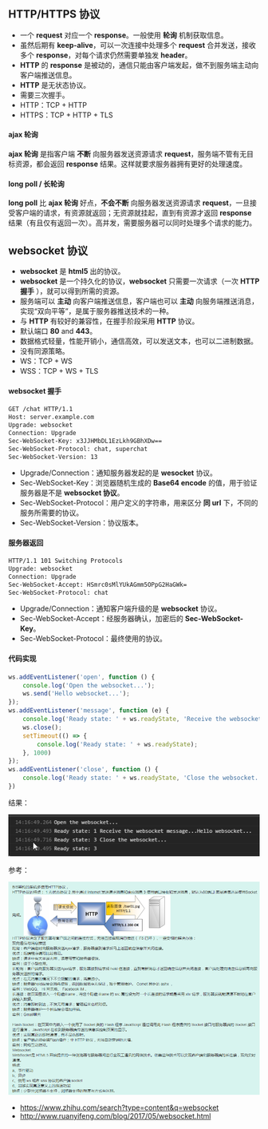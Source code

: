 ## HTTP/HTTPS 协议

- 一个 **request** 对应一个 **response**。一般使用 **轮询** 机制获取信息。
- 虽然后期有 **keep-alive**，可以一次连接中处理多个 **request** 合并发送，接收多个 **response**，对每个请求仍然需要单独发 **header**。
- **HTTP** 的 **response** 是被动的，通信只能由客户端发起，做不到服务端主动向客户端推送信息。
- **HTTP** 是无状态协议。
- 需要三次握手。
- HTTP：TCP + HTTP
- HTTPS：TCP + HTTP + TLS

#### ajax 轮询

**ajax 轮询** 是指客户端 **不断** 向服务器发送资源请求 **request**，服务端不管有无目标资源，都会返回 **response** 结果。这样就要求服务器拥有更好的处理速度。

#### long poll / 长轮询

**long poll** 比 **ajax 轮询** 好点，**不会不断** 向服务器发送资源请求 **request**，一旦接受客户端的请求，有资源就返回；无资源就挂起，直到有资源才返回 **response** 结果（有且仅有返回一次）。高并发，需要服务器可以同时处理多个请求的能力。

## websocket 协议

- **websocket** 是 **html5** 出的协议。
- **websocket** 是一个持久化的协议，**websocket** 只需要一次请求（一次 **HTTP 握手** ），就可以得到所需的资源。
- 服务端可以 **主动** 向客户端推送信息，客户端也可以 **主动** 向服务端推送消息，实现“双向平等”，是属于服务器推送技术的一种。
- 与 **HTTP** 有较好的兼容性，在握手阶段采用 **HTTP** 协议。
- 默认端口 **80** and **443**。
- 数据格式轻量，性能开销小，通信高效，可以发送文本，也可以二进制数据。
- 没有同源策略。
- WS：TCP + WS
- WSS：TCP + WS + TLS

#### websocket 握手

```
GET /chat HTTP/1.1
Host: server.example.com
Upgrade: websocket
Connection: Upgrade
Sec-WebSocket-Key: x3JJHMbDL1EzLkh9GBhXDw==
Sec-WebSocket-Protocol: chat, superchat
Sec-WebSocket-Version: 13
```

- Upgrade/Connection：通知服务器发起的是 **wesocket** 协议。
- Sec-WebSocket-Key：浏览器随机生成的 **Base64 encode** 的值，用于验证服务器是不是 **websocket 协议**。
- Sec-WebSocket-Protocol：用户定义的字符串，用来区分 **同 url** 下，不同的服务所需要的协议。
- Sec-WebSocket-Version：协议版本。

#### 服务器返回

```
HTTP/1.1 101 Switching Protocols
Upgrade: websocket
Connection: Upgrade
Sec-WebSocket-Accept: HSmrc0sMlYUkAGmm5OPpG2HaGWk=
Sec-WebSocket-Protocol: chat
```

- Upgrade/Connection：通知客户端升级的是 **websocket** 协议。
- Sec-WebSocket-Accept：经服务器确认，加密后的 **Sec-WebSocket-Key**。
- Sec-WebSocket-Protocol：最终使用的协议。

#### 代码实现

```js
ws.addEventListener('open', function () {
    console.log('Open the websocket...');
    ws.send('Hello websocket...');
});
ws.addEventListener('message', function (e) {
    console.log('Ready state: ' + ws.readyState, 'Receive the websocket message...' + e.data);
    ws.close();
    setTimeout(() => {
        console.log('Ready state: ' + ws.readyState);
    }, 1000)
});
ws.addEventListener('close', function () {
    console.log('Ready state: ' + ws.readyState, 'Close the websocket...');
})
```

结果：

![image.png](../assets/websocket-01.png)


参考：

![image.png](../assets/websocket-02.png)

- https://www.zhihu.com/search?type=content&q=websocket
- http://www.ruanyifeng.com/blog/2017/05/websocket.html